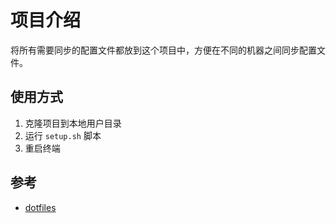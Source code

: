 # 项目介绍

将所有需要同步的配置文件都放到这个项目中，方便在不同的机器之间同步配置文件。

## 使用方式

1. 克隆项目到本地用户目录
2. 运行 `setup.sh` 脚本
3. 重启终端

## 参考

- [dotfiles](https://github.com/patricorgi/dotfiles)
